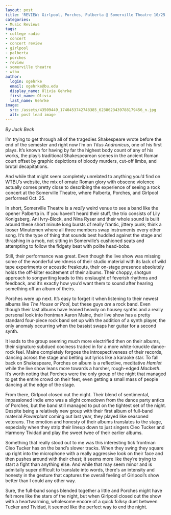 ```yaml
---
layout: post
title: 'REVIEW: Girlpool, Porches, Palberta @ Somerville Theatre 10/25'
categories:
- Music Reviews
tags:
- college radio
- concert
- concert review
- girlpool
- palberta
- porches
- review
- somerville theatre
- wtbu
author:
  login: ogehrke
  email: ogehrke@bu.edu
  display_name: Olivia Gehrke
  first_name: Olivia
  last_name: Gehrke
image:
  src: /assets/43509449_1740453742748385_6238623439788179456_n.jpg
  alt: post lead image
---
```


_By Jack Beck_

I’m trying to get through all of the tragedies Shakespeare wrote before the end of the semester and right now I’m on _Titus Andronicus_, one of his first plays. It’s known for having by far the highest body count of any of his works, the play’s traditional Shakespearean scenes in the ancient Roman court offset by graphic depictions of bloody murders, cut-off limbs, and brutal decapitations.

And while that might seem completely unrelated to anything you’d find on WTBU’s website, the mix of ornate Roman glory with obscene violence actually comes pretty close to describing the experience of seeing a rock concert at the Somerville Theatre, where Palberta, Porches, and Girlpool performed Oct. 25.

In short, Somerville Theatre is a _really_ weird venue to see a band like the opener Palberta in. If you haven’t heard their stuff, the trio consists of Lily Konigsberg, Ani Ivry-Block, and Nina Ryser and their whole sound is built around these short minute long bursts of really frantic, jittery punk; think a looser Minutemen where all three members swap instruments every other song. It’s the type of thing that sounds best huddled against the stage and thrashing in a mob, not sitting in Somerville’s cushioned seats and attempting to follow the fidgety beat with polite head-bobs.

Still, their performance was great. Even though the live show was missing some of the wonderful weirdness of their studio material with its lack of wild tape experiments or acoustic freakouts, their on-stage presence absolutely holds the off-kilter excitement of their albums. Their choppy, shotgun approach to songwriting leads to this onslaught of feverish rhythms and feedback, and it’s exactly how you’d want them to sound after hearing something off an album of theirs.

Porches were up next. It’s easy to forget it when listening to their newest albums like _The House_ or _Pool_, but these guys _are_ a rock band. Even though their last albums have leaned heavily on housey synths and a really personal look into frontman Aaron Maine, their live show has a pretty standard four-piece rock band set up with the addition of a synth player, the only anomaly occurring when the bassist swaps her guitar for a second synth.

It leads to the group seeming much more electrified then on their albums, their signature subdued coolness traded in for a more white-knuckle dance-rock feel. Maine completely forgoes the introspectiveness of their records, dancing across the stage and belting out lyrics like a karaoke star. To fall back on Shakespeare, Porches on album is a reflective, meditative _Hamlet_ while the live show leans more towards a harsher, rough-edged _Macbeth_. It’s worth noting that Porches were the only group of the night that managed to get the entire crowd on their feet, even getting a small mass of people dancing at the edge of the stage.

From there, Girlpool closed out the night. Their blend of sentimental, impassioned indie emo was a slight comedown from the dance party antics of Porches, but the band still managed to put on the tightest set of the night. Despite being a relatively new group with their first album of full-band material _Powerplant_ coming out last year, they played like seasoned veterans. The emotion and honesty of their albums translates to the stage, especially when they strip their lineup down to just singers Cleo Tucker and Harmony Tividad and play the sweet twee of their earlier albums.

Something that really stood out to me was this interesting tick frontman Cleo Tucker has on the band’s slower tracks. When they swing they square up right into the microphone with a really aggressive look on their face and then pushes around with their chest; it seems more like they’re trying to start a fight than anything else. And while that may seem minor and is admitally super difficult to translate into words, there's an intensity and honesty in the gesture that captures the overall feeling of Girlpool’s show better than I could any other way.

Sure, the full-band songs blended together a little and Porches might have felt more like the stars of the night, but when Girlpool closed out the show with a heartwarming, wholesome encore of a quick folksy duet between Tucker and Tividad, it seemed like the perfect way to end the night.